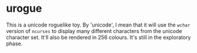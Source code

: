 # urogue
This is a unicode roguelike toy. By 'unicode', I mean that it will use the
`wchar` version of `ncurses` to display many different characters from the
unicode character set. It'll also be rendered in 256 colours. It's still in
the exploratory phase.
